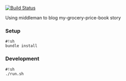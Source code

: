 [![Build Status](https://semaphoreci.com/api/v1/projects/6e033ebd-8387-4f1f-a0f0-c384c61691a7/520649/badge.svg)](https://semaphoreci.com/my-grocery-price-book/blog-my-grocery-price-book-co-za)      
      
Using middleman to blog my-grocery-price-book story

### Setup ###

```
#!sh
bundle install
```

### Development ###

```
#!sh
./run.sh
```
